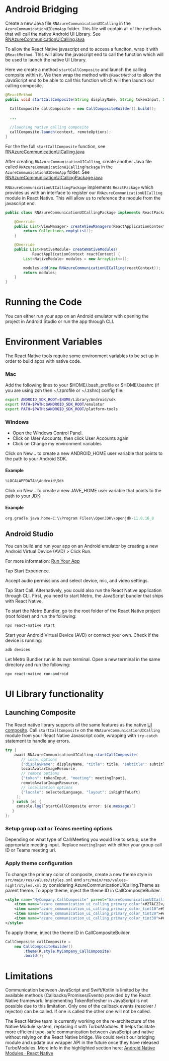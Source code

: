 # Android Bridging
Create a new Java file `RNAzureCommunicationUICalling` in the `AzureCommunicationUIDemoApp` folder. This file will contain all of the methods that will call the native Android UI Library.
See [RNAzureCommunicationUICalling.java](app/src/main/java/com/demo/RNAzureCommunicationUICalling.java)

To allow the React Native javascript end to access a funciton, wrap it with `@ReactMethod`. This will allow the javascript end to call the function which will be used to launch the native UI Library. 

Here we create a method `startCallComposite` and launch the calling compsite within it. We then wrap the method with `@ReactMethod` to allow the JavaScript end to be able to call this function which will then launch our calling composite.

```java
@ReactMethod
public void startCallComposite(String displayName, String tokenInput, String meetingInput, ReadableMap localAvatarImageResource, String selectedLanguage, boolean isRightToLeft, ReadableMap remoteAvatarImageResource, Promise promise) {

  CallComposite callComposite = new CallCompositeBuilder().build();
  
  ...
  
  //lauching native calling composite
  callComposite.launch(context, remoteOptions);
}
```

For the the full `startCallComposite` function, see [RNAzureCommunicationUICalling.java](app/src/main/java/com/demo/RNAzureCommunicationUICalling.java#L80)

After creating `RNAzureCommunicationUICalling`, create another Java file called `RNAzureCommunicationUICallingPackage` in the `AzureCommunicationUIDemoApp` folder. 
See [RNAzureCommunicationUICallingPackage.java](app/src/main/java/com/demo/RNAzureCommunicationUICallingPackage.java)
 
`RNAzureCommunicationUICallingPackage` implements `ReactPackage` which provides us with an interface to register our `RNAzureCommunicationUICalling` module in React Native. This will allow us to reference the module from the javascript end.
 
```java
public class RNAzureCommunicationUICallingPackage implements ReactPackage {

    @Override
    public List<ViewManager> createViewManagers(ReactApplicationContext reactContext) {
        return Collections.emptyList();
    }

    @Override
    public List<NativeModule> createNativeModules(
            ReactApplicationContext reactContext) {
        List<NativeModule> modules = new ArrayList<>();

        modules.add(new RNAzureCommunicationUICalling(reactContext));
        return modules;
    }
}
```

# Running the Code
You can either run your app on an Android emulator with opening the project in Android Studio or run the app through CLI.


# Environment Variables
The React Native tools require some environment variables to be set up in order to build apps with native code.

### Mac

Add the following lines to your $HOME/.bash_profile or $HOME/.bashrc (if you are using zsh then ~/.zprofile or ~/.zshrc) config file:
```bash
export ANDROID_SDK_ROOT=$HOME/Library/Android/sdk
export PATH=$PATH:$ANDROID_SDK_ROOT/emulator
export PATH=$PATH:$ANDROID_SDK_ROOT/platform-tools
```

### Windows
- Open the Windows Control Panel.
- Click on User Accounts, then click User Accounts again
- Click on Change my environment variables

Click on New... to create a new ANDROID_HOME user variable that points to the path to your Android SDK.

#### Example
```groovy
%LOCALAPPDATA%\Android\Sdk

```

Click on New... to create a new JAVE_HOME user variable that points to the path to your JDK:

#### Example
```groovy
org.gradle.java.home=C:\\Program Files\\OpenJDK\\openjdk-11.0.16_8

```


## Android Studio
You can build and run your app on an Android emulator by creating a new Android Virtual Device (AVD) > Click Run.
 
For more information: [Run Your App](https://developer.android.com/training/basics/firstapp/running-app)
 
Tap Start Experience. 

Accept audio permissions and select device, mic, and video settings. 

Tap Start Call. 
Alternatively, you could also run the React Native application through CLI. First, you need to start Metro, the JavaScript bundler that ships with React Native. 

To start the Metro Bundler, go to the root folder of the React Native project (root folder) and run the following: 

```ruby
npx react-native start 
```
 
Start your Android Virtual Device (AVD) or connect your own. Check if the device is running: 
```ruby
adb devices
```

Let Metro Bundler run in its own terminal. Open a new terminal in the same directory and run the following: 
```ruby
npx react-native run-android
```


# UI Library functionality


## Launching Composite
The React native library supports all the same features as the native [UI composite](https://github.com/Azure/communication-ui-library-android). Call `startCallComposite` on the `RNAzureCommunicationUICalling` module from your React Native Javascript code, wrapping with `try-catch` statement to handle any errors.

```cs
try {
    await RNAzureCommunicationUICalling.startCallComposite(
       // local options
       {"displayName": displayName, "title": title, "subtitle": subtitle},
       localAvatarImageResource,
       // remote options
       {"token": tokenInput, "meeting": meetingInput},
       remoteAvatarImageResource,
       // localization options
       {"locale": selectedLanguage, "layout": isRightToLeft} 
     );
   } catch (e) {
     console.log(`startCallComposite error: ${e.message}`)
   }
};
```

### Setup group call or Teams meeting options
Depending on what type of Call/Meeting you would like to setup, use the appropriate meeting input. Replace `meetingInput` with either your group call ID or Teams meeting url.

### Apply theme configuration

To change the primary color of composite, create a new theme style in `src/main/res/values/styles.xml` and `src/main/res/values-night/styles.xml` by considering AzureCommunicationUICalling.Theme as parent theme. To apply theme, inject the theme ID in CallCompositeBuilder. 


```xml
<style name="MyCompany.CallComposite" parent="AzureCommunicationUICalling.Theme">
    <item name="azure_communication_ui_calling_primary_color">#27AC22</item>
    <item name="azure_communication_ui_calling_primary_color_tint10">#5EC65A</item>
    <item name="azure_communication_ui_calling_primary_color_tint20">#A7E3A5</item>
    <item name="azure_communication_ui_calling_primary_color_tint30">#CEF0CD</item>
</style>
```
To apply theme, inject the theme ID in CallCompositeBuilder. 
```java
CallComposite callComposite = 
    new CallCompositeBuilder()
        .theme(R.style.MyCompany_CallComposite)
        .build();
```


 # Limitations 

Communication between JavaScript and Swift/Kotlin is limited by the available methods (Callbacks/Promises/Events) provided by the React Native framework. Implementing TokenRefresher in JavaScript is not possible due to this limitation. 
Only one of the callback events (resolver / rejector) can be called. If one is called the other one will not be called.  

The React Native team is currently working on the re-architecture of the Native Module system, replacing it with TurboModules. It helps facilitate more efficient type-safe communication between JavaScript and native without relying on the React Native bridge. We could revisit our bridging module and update our wrapper API in the future once they have released TurboModules. More info in the highlighted section here: [Android Native Modules · React Native](https://reactnative.dev/docs/new-architecture-app-modules-android)
